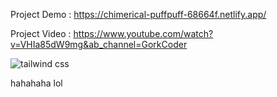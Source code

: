 Project Demo : https://chimerical-puffpuff-68664f.netlify.app/

Project Video : https://www.youtube.com/watch?v=VHIa85dW9mg&ab_channel=GorkCoder 

![tailwind css](https://user-images.githubusercontent.com/67497228/209465700-cc30e70a-345e-4ad8-a796-44f46b539a87.jpg)

hahahaha lol